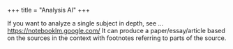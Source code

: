 +++
title = "Analysis AI"
+++

If you want to analyze a single subject in depth, see ... https://notebooklm.google.com/ It can produce a paper/essay/article based on the sources in the context with footnotes referring to parts of the source.

